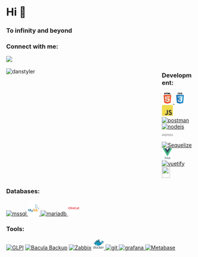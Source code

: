 <h1 align="left">Hi 👋</h1>
<h3 align="left">To infinity and beyond</h3>
<h3 align="left">Connect with me:</h3>
<p align="left">
  <a href="https://www.linkedin.com/in/daniel-santos-b8601011a/" target="_blank"><img src="https://img.shields.io/badge/-LinkedIn-%230077B5?style=for-the-badge&logo=linkedin&logoColor=white" target="_blank"></a>
<p><img width="420" height="300" align="left" src="https://github-readme-stats.vercel.app/api/top-langs?username=danstyler&show_icons=true&locale=en&layout=compact" alt="danstyler" /></p>
</p> 

<h3 align="left">Development:</h3>
<a href="https://www.w3.org/html/" target="_blank"> <img src="https://raw.githubusercontent.com/devicons/devicon/master/icons/html5/html5-original-wordmark.svg" alt="html5" width="30" height="30"/></a><a href="https://www.w3schools.com/css/" target="_blank"> <img src="https://raw.githubusercontent.com/devicons/devicon/master/icons/css3/css3-original-wordmark.svg" alt="css3" width="30" height="30"/></a><a href="https://developer.mozilla.org/en-US/docs/Web/JavaScript" target="_blank"> <img src="https://raw.githubusercontent.com/devicons/devicon/master/icons/javascript/javascript-original.svg" alt="javascript" width="30" height="30"/> </a> <a href="https://postman.com" target="_blank"> <img src="https://www.vectorlogo.zone/logos/getpostman/getpostman-icon.svg" alt="postman" width="30" height="30"/> </a>
<a href="https://nodejs.org" target="_blank"> <img src="https://walde.co/wp-content/uploads/2016/09/nodejs_logo.png" alt="nodejs" width="30" height="30"/> </a> <a href="https://expressjs.com" target="_blank"> <img src="https://raw.githubusercontent.com/devicons/devicon/master/icons/express/express-original-wordmark.svg" alt="express" width="30" height="30"/></a><a href="https://sequelize.org/" target="_blank"> <img src="https://sequelize.org/master/manual/asset/logo-small.png" alt="Sequelize" width="30" height="30"/> </a> <a href="https://vuejs.org/" target="_blank"> <img src="https://raw.githubusercontent.com/devicons/devicon/master/icons/vuejs/vuejs-original-wordmark.svg" alt="vuejs" width="30" height="30"/></a> <a href="https://vuetifyjs.com/en/" target="_blank"> <img src="https://bestofjs.org/logos/vuetify.svg" alt="vuetify" width="30" height="30"/> </a> <a href="https://bulma.io/documentation/" target="_blank"> <img src="https://iconape.com/wp-content/files/df/370667/svg/bulma-logo-icon-png-svg.png" width="22" height="30"/> </a>

<h3 align="left">Databases:</h3>

<a href="https://www.microsoft.com/en-us/sql-server" target="_blank"> <img src="https://www.svgrepo.com/show/303229/microsoft-sql-server-logo.svg" alt="mssql" width="30" height="40"/> </a> <a href="https://www.mysql.com/" target="_blank"> <img src="https://raw.githubusercontent.com/devicons/devicon/master/icons/mysql/mysql-original-wordmark.svg" alt="mysql" width="30" height="40"/> </a> <a href="https://mariadb.org/" target="_blank"> <img src="https://www.vectorlogo.zone/logos/mariadb/mariadb-icon.svg" alt="mariadb" width="30" height="40"/> </a> <a href="https://www.oracle.com/" target="_blank"> <img src="https://raw.githubusercontent.com/devicons/devicon/master/icons/oracle/oracle-original.svg" alt="oracle" width="30" height="40"/> </a>

<h3 align="left">Tools:</h3>

<a href="https://glpi-project.org/pt-br/" target="_blank"> <img src="https://tic.gal/wp-content/uploads/2017/11/PictoGlpi-1.png" alt="GLPI" width="30" height="30"/></a>
<a href="https://www.bacula.lat/category/bacula-community/" target="_blank"> <img src="https://pbs.twimg.com/profile_images/2136640410/profilepicture.jpg" alt="Bacula Backup" width="30" height="30"/></a>
<a href="https://www.zabbix.com/" target="_blank"> <img src="https://lfc.com.pe/wp-content/uploads/2019/09/treinamento-zabbix-30.png" alt="Zabbix" width="30" height="30"/></a>
<a href="https://www.docker.com/" target="_blank"> <img src="https://raw.githubusercontent.com/devicons/devicon/master/icons/docker/docker-original-wordmark.svg" alt="docker" width="30" height="30"/> </a> <a href="https://git-scm.com/" target="_blank"> <img src="https://www.vectorlogo.zone/logos/git-scm/git-scm-icon.svg" alt="git" width="30" height="30"/> </a> <a href="https://grafana.com" target="_blank"> <img src="https://www.vectorlogo.zone/logos/grafana/grafana-icon.svg" alt="grafana" width="30" height="30"/> </a> <a href="https://www.metabase.com/" target="_blank"> <img src="https://www.metabase.com/images/logo.svg" alt="Metabase" width="30" height="30"/> </a>

